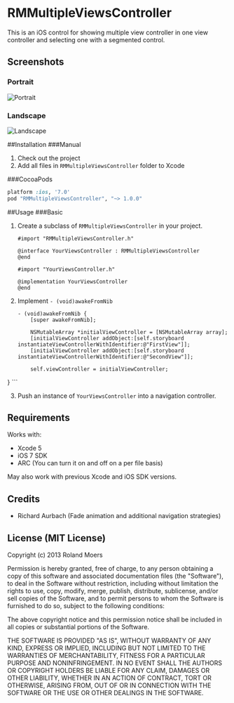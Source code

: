RMMultipleViewsController
=============================

This is an iOS control for showing multiple view controller in one view controller and selecting one with a segmented control.

## Screenshots
### Portrait
![Portrait](http://cooperrs.github.io/RMMultipleViewsController/Images/Screen1.png)

### Landscape
![Landscape](http://cooperrs.github.io/RMMultipleViewsController/Images/Screen2.png)

##Installation
###Manual
1. Check out the project
2. Add all files in `RMMultipleViewsController` folder to Xcode

###CocoaPods
```ruby
platform :ios, '7.0'
pod "RMMultipleViewsController", "~> 1.0.0"
```

##Usage
###Basic
1. Create a subclass of `RMMultipleViewsController` in your project.
	
	```objc
	#import "RMMultipleViewsController.h"
	
	@interface YourViewsController : RMMultipleViewsController
	@end
	```
	
	```objc
	#import "YourViewsController.h"
	
	@implementation YourViewsController
	@end
	```
	
2. Implement `- (void)awakeFromNib`
	```objc
	- (void)awakeFromNib {
    	[super awakeFromNib];
    	
    	NSMutableArray *initialViewController = [NSMutableArray array];
    	[initialViewController addObject:[self.storyboard instantiateViewControllerWithIdentifier:@"FirstView"]];
    	[initialViewController addObject:[self.storyboard instantiateViewControllerWithIdentifier:@"SecondView"]];
    	
    	self.viewController = initialViewController;
}
	```
	
3. Push an instance of `YourViewsController` into a navigation controller.

## Requirements
Works with:

* Xcode 5
* iOS 7 SDK
* ARC (You can turn it on and off on a per file basis)

May also work with previous Xcode and iOS SDK versions.

## Credits
* Richard Aurbach (Fade animation and additional navigation strategies)

## License (MIT License)
Copyright (c) 2013 Roland Moers

Permission is hereby granted, free of charge, to any person obtaining a copy
of this software and associated documentation files (the "Software"), to deal
in the Software without restriction, including without limitation the rights
to use, copy, modify, merge, publish, distribute, sublicense, and/or sell
copies of the Software, and to permit persons to whom the Software is
furnished to do so, subject to the following conditions:

The above copyright notice and this permission notice shall be included in
all copies or substantial portions of the Software.

THE SOFTWARE IS PROVIDED "AS IS", WITHOUT WARRANTY OF ANY KIND, EXPRESS OR
IMPLIED, INCLUDING BUT NOT LIMITED TO THE WARRANTIES OF MERCHANTABILITY,
FITNESS FOR A PARTICULAR PURPOSE AND NONINFRINGEMENT. IN NO EVENT SHALL THE
AUTHORS OR COPYRIGHT HOLDERS BE LIABLE FOR ANY CLAIM, DAMAGES OR OTHER
LIABILITY, WHETHER IN AN ACTION OF CONTRACT, TORT OR OTHERWISE, ARISING FROM,
OUT OF OR IN CONNECTION WITH THE SOFTWARE OR THE USE OR OTHER DEALINGS IN
THE SOFTWARE.
